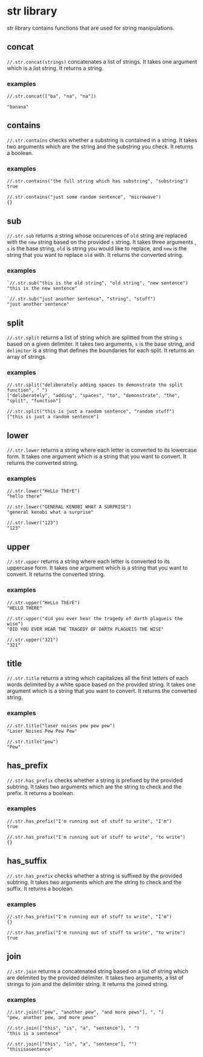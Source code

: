 # str library

str library contains functions that are used for string manipulations.

## concat

`//.str.concat(strings)` concatenates a list of strings. It takes one argument which is
a list string. It returns a string.


### examples

```text
//.str.concat(["ba", "na", "na"])

"banana"
```

## contains

`//.str.contains` checks whether a substring is contained in a string. It takes
two arguments which are the string and the substring you check. It returns a
boolean.

### examples

```text
//.str.contains("the full string which has substring", "substring")
true

//.str.contains("just some random sentence", "microwave")
{}

```

## sub

`//.str.sub` returns a string whose occurences of `old` string are replaced
with the `new` string based on the provided `s` string. It takes three arguments
, `s` is the base string, `old` is string you would like to replace, and `new`
is the string that you want to replace `old` with. It returns the converted
string.

### examples

```text
`//.str.sub("this is the old string", "old string", "new sentence")
"this is the new sentence"

`//.str.sub("just another sentence", "string", "stuff")
"just another sentence"
```

## split

`//.str.split` returns a list of string which are splitted from the string `s`
based on a given delimiter. It takes two arguments, `s` is the base string, and
`delimiter` is a string that defines the boundaries for each split. It returns
an array of strings.

### examples

```text
//.str.split("deliberately adding spaces to demonstrate the split function", " ")
["deliberately", "adding", "spaces", "to", "demonstrate", "the", "split", "function"]

//.str.split("this is just a random sentence", "random stuff")
["this is just a random sentence"]
```

## lower

`//.str.lower` returns a string where each letter is converted to its lowercase
form. It takes one argument which is a string that you want to convert. It
returns the converted string.

### examples

```text
//.str.lower("HeLLo ThErE")
"hello there"

//.str.lower("GENERAL KENOBI WHAT A SURPRISE")
"general kenobi what a surprise"

//.str.lower("123")
"123"
```

## upper

`//.str.upper` returns a string where each letter is converted to its uppercase
form. It takes one argument which is a string that you want to convert. It
returns the converted string.

### examples

```text
//.str.upper("HeLLo ThErE")
"HELLO THERE"

//.str.upper("did you ever hear the tragedy of darth plagueis the wise")
"DID YOU EVER HEAR THE TRAGEDY OF DARTH PLAGUEIS THE WISE"

//.str.upper("321")
"321"
```

## title

`//.str.title` returns a string which capitalizes all the first letters of each
words delimited by a white space based on the provided string. It takes one
argument which is a string that you want to convert. It returns the converted
string.

### examples

```text
//.str.title("laser noises pew pew pew")
"Laser Noises Pew Pew Pew"

//.str.title("pew")
"Pew"
```

## has_prefix

`//.str.has_prefix` checks whether a string is prefixed by the provided
subtring. It takes two arguments which are the string to check and the prefix.
It returns a boolean.

### examples

```text
//.str.has_prefix("I'm running out of stuff to write", "I'm")
true

//.str.has_prefix("I'm running out of stuff to write", "to write")
{}
```

## has_suffix

`//.str.has_prefix` checks whether a string is suffixed by the provided
subtring. It takes two arguments which are the string to check and the suffix.
It returns a boolean.

### examples

```text
//.str.has_prefix("I'm running out of stuff to write", "I'm")
{}

//.str.has_prefix("I'm running out of stuff to write", "to write")
true
```

## join

`//.str.join` returns a concatenated string based on a list of string which
are delimited by the provided delimiter. It takes two arguments, a list of
strings to join and the delimiter string. It returns the joined string.

### examples

```text
//.str.join(["pew", "another pew", "and more pews"], ", ")
"pew, another pew, and more pews"

//.str.join(["this", "is", "a", "sentence"], " ")
"this is a sentence"

//.str.join(["this", "is", "a", "sentence"], "")
"thisisasentence"
```
